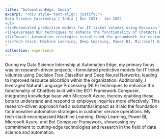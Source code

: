 ```yaml
---
title: "AutomationEdge, India"
excerpt: "<div style='text-align: justify;'> 
Data Science Internship | India | Dec 2021 - Jan 2022  
<ul>
<li>Formulated predictive models for IT ticket volumes using Decision Tree Classifier and Deep Neural Networks, enabling improved resource allocation. </li>
<li>Leveraged NLP techniques to enhance the functionality of ChatBots built with BOT Framework Composer integrating knowledge base with Microsoft Azure.</li>
<li>Impact: Automation strategies established the groundwork for customer service operations innovation.</li>
<li>Tech stack: Machine Learning, Deep Learning, Power BI, Microsoft Azure, Bot Composer Framework </li>
"
collection: experience
---
```


During my Data Science Internship at Automation Edge, my primary focus was on research-driven projects. I formulated predictive models for IT ticket volumes using Decision Tree Classifier and Deep Neural Networks, leading to improved resource allocation within the organization. Additionally, I leveraged Natural Language Processing (NLP) techniques to enhance the functionality of ChatBots built with the BOT Framework Composer, integrating knowledge base with Microsoft Azure, thereby enabling these bots to understand and respond to employee inquiries more effectively. This research-driven approach had a substantial impact as it laid the foundation for innovative automation strategies in customer service operations. My tech stack encompassed Machine Learning, Deep Learning, Power BI, Microsoft Azure, and Bot Composer Framework, showcasing my commitment to cutting-edge technologies and research in the field of data science and automation.






